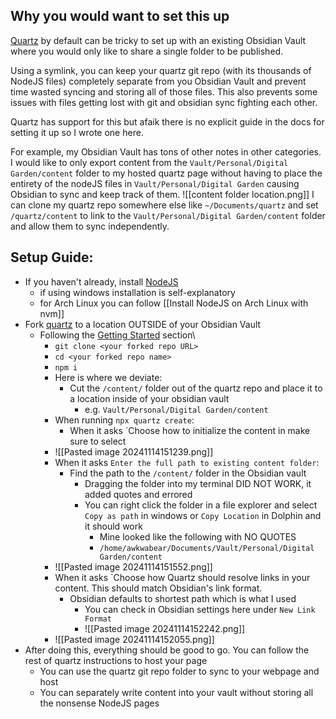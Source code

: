 ## Why you would want to set this up
[Quartz](https://quartz.jzhao.xyz/) by default can be tricky to set up with an existing Obsidian Vault where you would only like to share a single folder to be published. 

Using a symlink, you can keep your quartz git repo (with its thousands of NodeJS files) completely separate from you Obsidian Vault and prevent time wasted syncing and storing all of those files. This also prevents some issues with files getting lost with git and obsidian sync fighting each other.

Quartz has support for this but afaik there is no explicit guide in the docs for setting it up so I wrote one here.

For example, my Obsidian Vault has tons of other notes in other categories. I would like to only export content from the `Vault/Personal/Digital Garden/content` folder to my hosted quartz page without having to place the entirety of the nodeJS files in `Vault/Personal/Digital Garden` causing Obsidian to sync and keep track of them. 
![[content folder location.png]]
I can clone my quartz repo somewhere else like `~/Documents/quartz` and set `/quartz/content` to link to the `Vault/Personal/Digital Garden/content` folder and allow them to sync independently.

## Setup Guide:
- If you haven't already, install [NodeJS](https://nodejs.org/en)
	- if using windows installation is self-explanatory
	- for Arch Linux you can follow [[Install NodeJS on Arch Linux with nvm]]
- Fork [quartz](https://github.com/jackyzha0/quartz) to a location OUTSIDE of your Obsidian Vault
	- Following the [Getting Started](https://quartz.jzhao.xyz/#-get-started) section\
		- `git clone <your forked repo URL>`
		- `cd <your forked repo name>`
		- `npm i`
		- Here is where we deviate:
			- Cut the `/content/` folder out of the quartz repo and place it to a location inside of your obsidian vault 
				- e.g. `Vault/Personal/Digital Garden/content`
		- When running `npx quartz create`:
			- When it asks `Choose how to initialize the content in <your forked repo name> make sure to select 
		- ![[Pasted image 20241114151239.png]]
		- When it asks `Enter the full path to existing content folder`:
			- Find the path to the `/content/` folder in the Obsidian vault
				- Dragging the folder into my terminal DID NOT WORK, it added quotes and errored
				- You can right click the folder in a file explorer and select `Copy as path` in windows or `Copy Location` in Dolphin and it should work
					- Mine looked like the following with NO QUOTES
					- `/home/awkwabear/Documents/Vault/Personal/Digital Garden/content`
		- ![[Pasted image 20241114151552.png]]
		- When it asks `Choose how Quartz should resolve links in your content. This should match Obsidian's link format.
			- Obsidian defaults to shortest path which is what I used 
				- You can check in Obsidian settings here under `New Link Format`
				- ![[Pasted image 20241114152242.png]]
		- ![[Pasted image 20241114152055.png]]
- After doing this, everything should be good to go. You can follow the rest of quartz instructions to host your page
	- You can use the quartz git repo folder to sync to your webpage and host
	- You can separately write content into your vault without storing all the nonsense NodeJS pages
